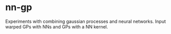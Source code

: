 # nn-gp
Experiments with combining gaussian processes and neural networks. Input warped GPs with NNs and GPs with a NN kernel. 
